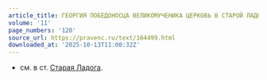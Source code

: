 ```yaml
---
article_title: ГЕОРГИЯ ПОБЕДОНОСЦА ВЕЛИКОМУЧЕНИКА ЦЕРКОВЬ В СТАРОЙ ЛАДОГЕ
volume: '11'
page_numbers: '120'
source_url: https://pravenc.ru/text/164499.html
downloaded_at: '2025-10-13T11:00:32Z'
---
```


- см. в ст. [Старая Ладога](<https://pravenc.ru/text/Старая Ладога.html>).
